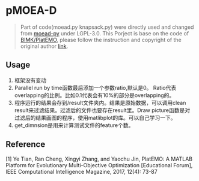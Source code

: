 # pMOEA-D

> Part of code(moead.py knapsack.py) were directly used and changed from [moead-py](https://github.com/mbelmadani/moead-py) under LGPL-3.0.
> This Porject is base on the code of [BIMK/PlatEMO](https://github.com/BIMK/PlatEMO), please follow the instruction and copyright of the original author [link](https://github.com/BIMK/PlatEMO/blob/master/README.md).



## Usage

1. 框架没有变动
2. Parallel run by time函数最后添加一个参数ratio,默认是0。 Ratio代表overlapping的比例。比如0.1代表会有10%的部分是overlapping的。
3. 程序运行的结果会存到/result文件夹内。结果是原始数据，可以调用clean result来过滤结果。过滤后的文件也要存在result里。Draw picture函数是对过滤后的结果画图的程序，使用matlibplot的库。可以自己学习一下。
4. get_dimnsion是用来计算测试文件的feature个数。

## Reference

[1] Ye Tian, Ran Cheng, Xingyi Zhang, and Yaochu Jin, PlatEMO: A MATLAB Platform for Evolutionary Multi-Objective Optimization [Educational Forum], IEEE Computational Intelligence Magazine, 2017, 12(4): 73-87


